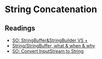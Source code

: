 # String Concatenation

## Readings
* [SO: StringBuffer&StringBuilder VS +](http://stackoverflow.com/questions/4648607/stringbuilder-stringbuffer-vs-operator)
* [String/StringBuffer, what & when & why](http://www.yoda.arachsys.com/java/strings.html)
* [SO: Convert InputStream to String](https://stackoverflow.com/questions/309424/read-convert-an-inputstream-to-a-string)
